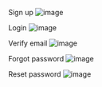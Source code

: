 

Sign up
![image](https://github.com/user-attachments/assets/6eac1c1c-e83b-433b-8ebe-cdc8d2a75d71)

Login
![image](https://github.com/user-attachments/assets/68029525-a2f0-4ad0-8893-03dc1c190c69)

Verify email
![image](https://github.com/user-attachments/assets/1f6a4471-23fa-4451-a457-8baa3c69178b)

Forgot password
![image](https://github.com/user-attachments/assets/65b339bf-1d4f-47ca-b0c5-974018e475cd)

Reset password
![image](https://github.com/user-attachments/assets/42df7fea-90e0-4ee2-9379-de0086e5a2e7)
